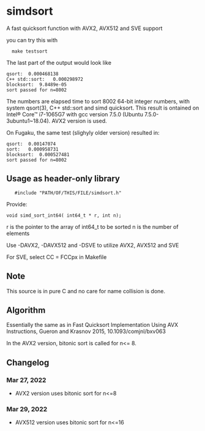 # simdsort

A fast quicksort function with AVX2,  AVX512 and SVE  support

you can try this with

```
  make testsort
```
The last part of the  output would look like
```
qsort:  0.000468138
C++ std::sort:   0.000298972
blocksort:  9.8489e-05
sort passed for n=8002
```
The numbers are elapsed time to sort 8002 64-bit integer numbers,
with system qsort(3), C++ std::sort  and simd quicksort.
This result is ontained  on Intel® Core™ i7-1065G7 with gcc version
7.5.0 (Ubuntu 7.5.0-3ubuntu1~18.04).   AVX2 version is used.

On Fugaku, the same test (slighyly older version) resulted in:
```
qsort:  0.00147074
sort:   0.000958731
blocksort:  0.000527481
sort passed for n=8002
```

## Usage as header-only library

```
   #include "PATH/OF/THIS/FILE/simdsort.h"
```



Provide:
```
void simd_sort_int64( int64_t * r, int n);
```


r is the pointer to the array of int64_t to be sorted
n is the number of elements

Use  -DAVX2, -DAVX512 and -DSVE   to utilize AVX2, AVX512 and SVE

For SVE, select CC = FCCpx in Makefile

## Note

This source is in pure C and no care for name collision is done.

## Algorithm

Essentially the same as in
Fast Quicksort Implementation Using AVX Instructions,
Gueron and  Krasnov 2015, 
10.1093/comjnl/bxv063

In the AVX2 version, bitonic sort is called for n<= 8.

## Changelog

### Mar 27, 2022

* AVX2 version uses  bitonic sort for n<=8

### Mar 29, 2022

* AVX512 version uses  bitonic sort for n<=16

